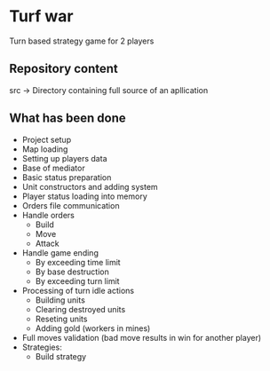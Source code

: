 # Turf war
Turn based strategy game for 2 players

## Repository content

src -> Directory containing full source of an apllication

## What has been done

- Project setup
- Map loading
- Setting up players data
- Base of mediator
- Basic status preparation
- Unit constructors and adding system
- Player status loading into memory
- Orders file communication
- Handle orders
    - Build
    - Move
    - Attack
- Handle game ending
    - By exceeding time limit
    - By base destruction
    - By exceeding turn limit
- Processing of turn idle actions
    - Building units
    - Clearing destroyed units
    - Reseting units
    - Adding gold (workers in mines)
- Full moves validation (bad move results in win for another player)
- Strategies:
    - Build strategy
